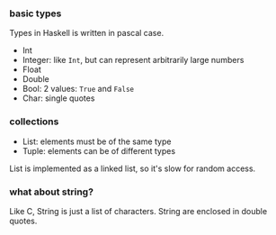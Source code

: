 ### basic types

Types in Haskell is written in pascal case.

- Int
- Integer: like `Int`, but can represent arbitrarily large numbers
- Float
- Double
- Bool: 2 values: `True` and `False`
- Char: single quotes

### collections

- List: elements must be of the same type
- Tuple: elements can be of different types

List is implemented as a linked list, so it's slow for random access.

### what about string?

Like C, String is just a list of characters. String are enclosed in double quotes.
